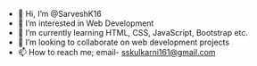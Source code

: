 - 👋 Hi, I’m @SarveshK16
- 👀 I’m interested in Web Development
- 🌱 I’m currently learning HTML, CSS, JavaScript, Bootstrap etc.
- 💞️ I’m looking to collaborate on web development projects
- 📫 How to reach me; email- sskulkarni161@gmail.com

<!---
SarveshK16/SarveshK16 is a ✨ special ✨ repository because its `README.md` (this file) appears on your GitHub profile.
You can click the Preview link to take a look at your changes.
--->
